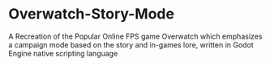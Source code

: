 # Overwatch-Story-Mode
A Recreation of the Popular Online FPS game Overwatch which emphasizes a campaign mode based on the story and in-games lore, written in Godot Engine native scripting language
